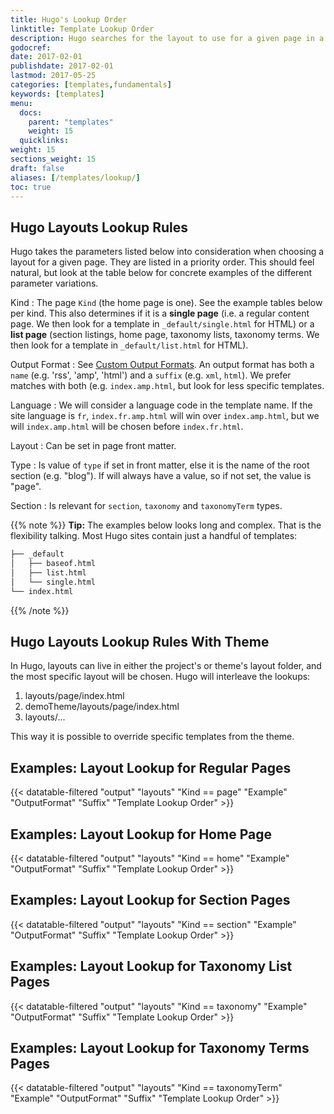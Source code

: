 ```yaml
---
title: Hugo's Lookup Order
linktitle: Template Lookup Order
description: Hugo searches for the layout to use for a given page in a well defined order, starting from the most specific.
godocref:
date: 2017-02-01
publishdate: 2017-02-01
lastmod: 2017-05-25
categories: [templates,fundamentals]
keywords: [templates]
menu:
  docs:
    parent: "templates"
    weight: 15
  quicklinks:
weight: 15
sections_weight: 15
draft: false
aliases: [/templates/lookup/]
toc: true
---
```


## Hugo Layouts Lookup Rules

Hugo takes the parameters listed below into consideration when choosing a layout for a given page. They are listed in a priority order. This should feel natural, but look at the table below for concrete examples of the different parameter variations.


Kind
: The page `Kind` (the home page is one). See the example tables below per kind. This also determines if it is a **single page** (i.e. a regular content page. We then look for a template in `_default/single.html` for HTML) or a **list page** (section listings, home page, taxonomy lists, taxonomy terms. We then look for a template in `_default/list.html` for HTML).

Output Format
: See [Custom Output Formats](/templates/output-formats). An output format has both a `name` (e.g. 'rss', 'amp', 'html') and a `suffix` (e.g. `xml`, `html`). We prefer matches with both (e.g. `index.amp.html`, but look for less specific templates.

Language
: We will consider a language code in the template name. If the site language is `fr`, `index.fr.amp.html` will win over `index.amp.html`, but we will `index.amp.html` will be chosen before `index.fr.html`.

Layout
: Can be set in page front matter.

Type
: Is value of `type` if set in front matter, else it is the name of the root section (e.g. "blog"). If will always have a value, so if not set, the value is "page". 

Section
: Is relevant for `section`, `taxonomy` and `taxonomyTerm` types.

{{% note %}}
**Tip:** The examples below looks long and complex. That is the flexibility talking. Most Hugo sites contain just a handful of templates:

```bash
├── _default
│   ├── baseof.html
│   ├── list.html
│   └── single.html
└── index.html
```
{{% /note %}}


## Hugo Layouts Lookup Rules With Theme

In Hugo, layouts can live in either the project's or theme's layout folder, and the most specific layout will be chosen. Hugo will interleave the lookups:


1. layouts/page/index.html 
2. demoTheme/layouts/page/index.html 
3. layouts/...

This way it is possible to override specific templates from the theme.

## Examples: Layout Lookup for Regular Pages

{{< datatable-filtered "output" "layouts" "Kind == page" "Example" "OutputFormat" "Suffix" "Template Lookup Order" >}}

## Examples: Layout Lookup for Home Page

{{< datatable-filtered "output" "layouts" "Kind == home" "Example" "OutputFormat" "Suffix" "Template Lookup Order" >}}

## Examples: Layout Lookup for Section Pages

{{< datatable-filtered "output" "layouts" "Kind == section" "Example" "OutputFormat" "Suffix" "Template Lookup Order" >}}

## Examples: Layout Lookup for Taxonomy List Pages

{{< datatable-filtered "output" "layouts" "Kind == taxonomy" "Example" "OutputFormat" "Suffix" "Template Lookup Order" >}}

## Examples: Layout Lookup for Taxonomy Terms Pages

{{< datatable-filtered "output" "layouts" "Kind == taxonomyTerm" "Example" "OutputFormat" "Suffix" "Template Lookup Order" >}}




